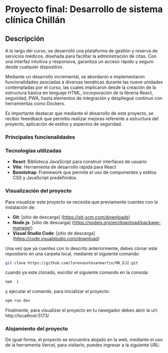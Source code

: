# Proyecto final: Desarrollo de sistema clínica Chillán
## Descripción
A lo largo del curso, se desarrolló una plataforma de gestión y reserva de servicios médicos, diseñada para facilitar la administración de citas. Con una interfaz intuitiva y responsiva, garantiza un acceso rápido y seguro desde cualquier dispositivo. 

Mediante un desarrollo incremental, se abordaron e implementaron funcionalidades asociadas a diversas temáticas durante las nueve unidades contempladas por el curso, las cuales implicaron desde la creación de la estructura básica en lenguaje HTML, incorporación de la libreria React, seguridad, PWA, hasta elementos de integración y despliegue continuo con herramientas como Dockers.

Es importante destacar que mediante el desarrollo de este proyecto, se recibio feeedback que permitio realizar mejoras referente a estructura del proyecto, aplicación de estilos y aspectos de seguridad.

### Principales funcionalidades

### Tecnologías utilizadas
- **React**: Biblioteca JavaScript para construir interfaces de usuario
- **Vite**: Herramienta de desarrollo rápida para React
- **Booststrap**: Framework que permite el uso de  componentes y estilos CSS y JavaScript predefinidos. 
  
### Visualización del proyecto
Para visualizar este proyecto se necesita que previamente cuentes con la instalación de:
- **Git**: [sitio de descarga] (https://git-scm.com/downloads)
- **Node.js**: [sitio de descarga] (https://nodejs.org/en/download/package-manager)
- **Visual Studio Code**: [sitio de descarga] (https://code.visualstudio.com/download)
  
Una vez que ya cuentes con lo descrito anteriormente, debes clonar este repositorio en una carpeta local, mediante el siguiente comando:
```bash
git clone https://github.com/lorenasotosanmartin/M6_EJ2.git
```
cuando ya este clonado, escribir el siguiente comando en la consola: 
```bash
npm  i
```
y ejecutar el comando, para inicializar el proyecto: 
```bash
npm run dev
```
Finalmente, para visualizar el proyecto en tu navegador debes abrir la url: http://localhost:5173/

### Alojamiento del proyecto
De igual forma, el proyecto se encuentra alojado en la web, mediante el uso de la herramenta Vercel, para visitarlo, puedes ingresar a la siguiente URL: 
